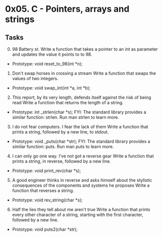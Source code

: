 # 0x05. C - Pointers, arrays and strings
## Tasks
0. 98 Battery st.
Write a function that takes a pointer to an int as parameter and updates the value it points to to 98.
- Prototype: void reset_to_98(int *n);
1. Don't swap horses in crossing a stream
Write a function that swaps the values of two integers.
- Prototype: void swap_int(int *a, int *b);
2. This report, by its very length, defends itself against the risk of being read
Write a function that returns the length of a string.
- Prototype: int _strlen(char *s);
FYI: The standard library provides a similar function: strlen. Run man strlen to learn more.
3. I do not fear computers. I fear the lack of them
Write a function that prints a string, followed by a new line, to stdout.
- Prototype: void _puts(char *str);
FYI: The standard library provides a similar function: puts. Run man puts to learn more.
4. I can only go one way. I've not got a reverse gear
Write a function that prints a string, in reverse, followed by a new line.
- Prototype: void print_rev(char *s);
5. A good engineer thinks in reverse and asks himself about the stylistic consequences of the components and systems he proposes
Write a function that reverses a string.
- Prototype: void rev_string(char *s);
6. Half the lies they tell about me aren't true
Write a function that prints every other character of a string, starting with the first character, followed by a new line.
- Prototype: void puts2(char *str);
